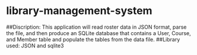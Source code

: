 # library-management-system
##Discription:
This application will read roster data in JSON format, parse the file, and then produce an SQLite database that contains a User, Course, and Member table and populate the tables from the data file.
##Library used:
JSON and sqlite3
